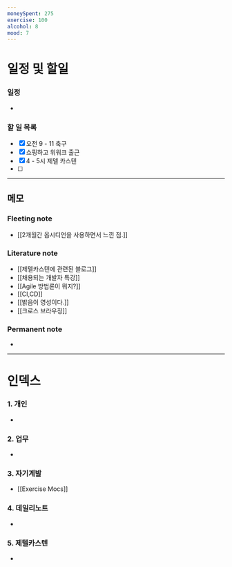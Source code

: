 ```yaml
---
moneySpent: 275
exercise: 100 
alcohol: 8
mood: 7
---
```


# 일정 및 할일
### 일정
- 

### 할 일 목록
 
- [x] 오전 9 - 11 축구
- [x] 쇼핑하고 위워크 출근 
- [x] 4 - 5시 제텔 카스텐
- [ ] 

---

## 메모

### Fleeting note
- [[2개월간 옵시디언을 사용하면서 느낀 점.]]
### Literature note
- [[제텔카스텐에 관련된 블로그]]
- [[채용되는 개발자 특강]]
- [[Agile 방법론이 뭐지?]]
- [[CI,CD]]
- [[밝음이 영성이다.]]
- [[크로스 브라우징]]
### Permanent note
- 

---

# 인덱스
### 1. 개인 
- 
### 2. 업무
- 
### 3. 자기계발
- [[Exercise Mocs]]
### 4. 데일리노트
- 
### 5. 제텔카스텐
- 